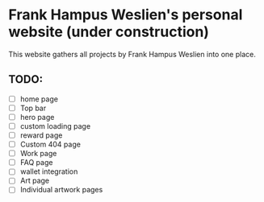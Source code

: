 # Frank Hampus Weslien's personal website (under construction)

This website gathers all projects by Frank Hampus Weslien into one place.

## TODO:

- [ ] home page
- [ ] Top bar
- [ ] hero page
- [ ] custom loading page
- [ ] reward page
- [ ] Custom 404 page
- [ ] Work page
- [ ] FAQ page
- [ ] wallet integration
- [ ] Art page
- [ ] Individual artwork pages
